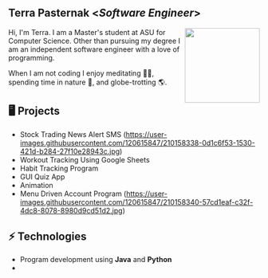 <h2> Terra Pasternak <<i>Software Engineer</i>></h2>

<img align='right' src='https://user-images.githubusercontent.com/120615847/210158191-56262296-8789-4980-beb7-9c4b8c9031ef.jpg' width='150"'> 

Hi, I'm Terra. I am a Master's student at ASU for Computer Science. Other than pursuing my degree I am an independent
software engineer with a love of programming. 

When I am not coding I enjoy meditating 🧘‍♀️, spending time in nature 🌳, and globe-trotting 🌎.

## 🖥️ Projects
* Stock Trading News Alert SMS
(https://user-images.githubusercontent.com/120615847/210158338-0d1c6f53-1530-421d-b284-27f10e28943c.jpg)
* Workout Tracking Using Google Sheets
* Habit Tracking Program
* GUI Quiz App
* Animation
* Menu Driven Account Program
(https://user-images.githubusercontent.com/120615847/210158340-57cd1eaf-c32f-4dc8-8078-8980d9cd51d2.jpg)

## ⚡ Technologies
- Program development using **Java** and **Python**
- 


<!--
**tpaster/tpaster** is a ✨ _special_ ✨ repository because its `README.md` (this file) appears on your GitHub profile.

- 📫 How to reach me: ...
- 😄 Pronouns: ...
- ⚡ Fun fact: ...
-->
